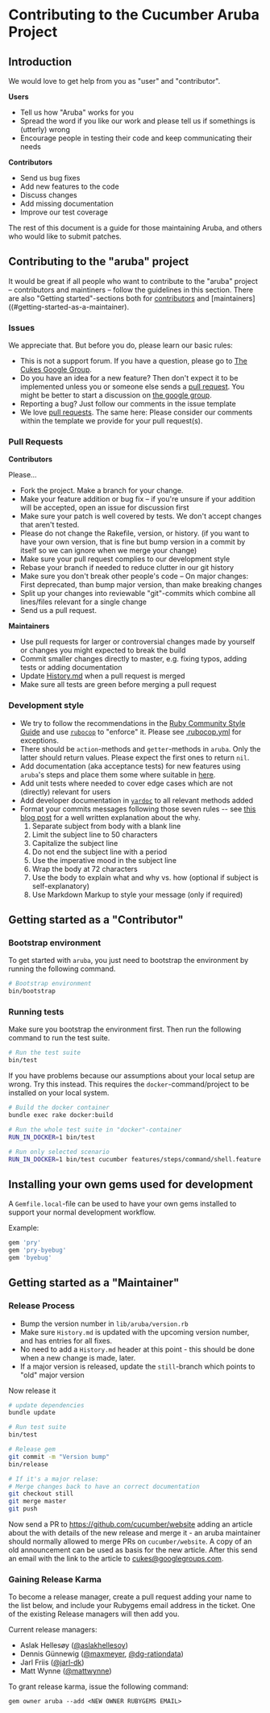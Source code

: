 # Contributing to the Cucumber Aruba Project

## Introduction

We would love to get help from you as "user" and "contributor".

**Users**

* Tell us how "Aruba" works for you
* Spread the word if you like our work and please tell us if somethings is (utterly) wrong
* Encourage people in testing their code and keep communicating their needs

**Contributors**

* Send us bug fixes
* Add new features to the code
* Discuss changes
* Add missing documentation
* Improve our test coverage

The rest of this document is a guide for those maintaining Aruba, and others who would like to submit patches.

## Contributing to the "aruba" project

It would be great if all people who want to contribute to the "aruba" project &ndash; contributors and maintiners &ndash; follow the guidelines in this section. There are also "Getting started"-sections both for [contributors](#getting-started-as-a-contributor) and [maintainers]((#getting-started-as-a-maintainer).

### Issues

We appreciate that. But before you do, please learn our basic rules:

* This is not a support forum. If you have a question, please go to [The Cukes Google Group](http://groups.google.com/group/cukes).
* Do you have an idea for a new feature? Then don't expect it to be implemented unless you or someone else sends a [pull request](https://help.github.com/articles/using-pull-requests). You might be better to start a discussion on [the google group](http://groups.google.com/group/cukes).
* Reporting a bug? Just follow our comments in the issue template
* We love [pull requests](https://help.github.com/articles/using-pull-requests). The same here: Please consider our comments within the template we provide for your pull request(s).


### Pull Requests

**Contributors**

Please...

* Fork the project. Make a branch for your change.
* Make your feature addition or bug fix &ndash; if you're unsure if your addition will be accepted, open an issue for discussion first
* Make sure your patch is well covered by tests. We don't accept changes that aren't tested.
* Please do not change the Rakefile, version, or history.
  (if you want to have your own version, that is fine but
  bump version in a commit by itself so we can ignore when we merge your change)
* Make sure your pull request complies to our development style
* Rebase your branch if needed to reduce clutter in our git history
* Make sure you don't break other people's code &ndash; On major changes: First deprecated, than bump major version, than make breaking changes
* Split up your changes into reviewable "git"-commits which combine all lines/files relevant for a single change
* Send us a pull request.

**Maintainers**

* Use pull requests for larger or controversial changes made by yourself or changes you might expected to break the build
* Commit smaller changes directly to master, e.g. fixing typos, adding tests or adding documentation
* Update [History.md](History.md) when a pull request is merged
* Make sure all tests are green before merging a pull request

### Development style

* We try to follow the recommendations in the [Ruby Community Style Guide](https://github.com/bbatsov/ruby-style-guide) and use [`rubocop`](https://github.com/bbatsov/rubocop) to "enforce" it. Please see [.rubocop.yml](.rubocop.yml) for exceptions.
* There should be `action`-methods and `getter`-methods in `aruba`. Only the latter should return values. Please expect the first ones to return `nil`.
* Add documentation (aka acceptance tests) for new features using `aruba`'s steps and place them some where suitable in [here](features/).
* Add unit tests where needed to cover edge cases which are not (directly) relevant for users
* Add developer documentation in [`yardoc`](http://yardoc.org/) to all relevant methods added
* Format your commits messages following those seven rules -- see [this blog post](http://chris.beams.io/posts/git-commit/) for a well written explanation about the why.
  1. Separate subject from body with a blank line
  2. Limit the subject line to 50 characters
  3. Capitalize the subject line
  4. Do not end the subject line with a period
  5. Use the imperative mood in the subject line
  6. Wrap the body at 72 characters
  7. Use the body to explain what and why vs. how (optional if subject is self-explanatory)
  8. Use Markdown Markup to style your message (only if required)


## Getting started as a "Contributor"

### Bootstrap environment

To get started with `aruba`, you just need to bootstrap the environment by
running the following command.

~~~bash
# Bootstrap environment
bin/bootstrap
~~~

### Running tests

Make sure you bootstrap the environment first. Then run the following command
to run the test suite.

~~~bash
# Run the test suite
bin/test
~~~

If you have problems because our assumptions about your local setup are wrong.
Try this instead. This requires the `docker`-command/project to be installed on
your local system.

~~~bash
# Build the docker container
bundle exec rake docker:build

# Run the whole test suite in "docker"-container
RUN_IN_DOCKER=1 bin/test

# Run only selected scenario
RUN_IN_DOCKER=1 bin/test cucumber features/steps/command/shell.feature:14
~~~

## Installing your own gems used for development

A `Gemfile.local`-file can be used to have your own gems installed to support
your normal development workflow.

Example:

~~~ruby
gem 'pry'
gem 'pry-byebug'
gem 'byebug'
~~~

## Getting started as a "Maintainer"

### Release Process

* Bump the version number in `lib/aruba/version.rb`
* Make sure `History.md` is updated with the upcoming version number, and has entries for all fixes.
* No need to add a `History.md` header at this point - this should be done when a new change is made, later.
* If a major version is released, update the `still`-branch which points to "old" major version

Now release it

~~~bash
# update dependencies
bundle update

# Run test suite
bin/test

# Release gem
git commit -m "Version bump"
bin/release

# If it's a major relase:
# Merge changes back to have an correct documentation
git checkout still
git merge master
git push
~~~

Now send a PR to https://github.com/cucumber/website adding an article about the with details of the new release and merge it - an aruba maintainer should normally allowed to merge PRs on `cucumber/website`. A copy of an old announcement can be used as basis for the new article. After this send an email with the link to the article to cukes@googlegroups.com. 

### Gaining Release Karma

To become a release manager, create a pull request adding your name to the list below, and include your Rubygems email address in the ticket. One of the existing Release managers will then add you.

Current release managers:
  * Aslak Hellesøy ([@aslakhellesoy](http://github.com/aslakhellesoy))
  * Dennis Günnewig ([@maxmeyer](http://github.com/maxmeyer), [@dg-rationdata](http://github.com/dg-rationdata))
  * Jarl Friis ([@jarl-dk](https://github.com/jarl-dk))
  * Matt Wynne ([@mattwynne](http://github.com/mattwynne))

To grant release karma, issue the following command:

    gem owner aruba --add <NEW OWNER RUBYGEMS EMAIL>
